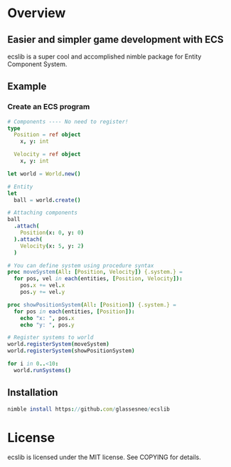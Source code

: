 # Overview
## Easier and simpler game development with ECS
ecslib is a super cool and accomplished nimble package for Entity Component System.

## Example

### Create an ECS program
```nim
# Components ---- No need to register!
type
  Position = ref object
    x, y: int

  Velocity = ref object
    x, y: int

let world = World.new()

# Entity
let
  ball = world.create()

# Attaching components
ball
  .attach(
    Position(x: 0, y: 0)
  ).attach(
    Velocity(x: 5, y: 2)
  )

# You can define system using procedure syntax
proc moveSystem(All: [Position, Velocity]) {.system.} =
  for pos, vel in each(entities, [Position, Velocity]):
    pos.x += vel.x
    pos.y += vel.y

proc showPositionSystem(All: [Position]) {.system.} =
  for pos in each(entities, [Position]):
    echo "x: ", pos.x
    echo "y: ", pos.y

# Register systems to world
world.registerSystem(moveSystem)
world.registerSystem(showPositionSystem)

for i in 0..<10:
  world.runSystems()
```

## Installation
```nim
nimble install https://github.com/glassesneo/ecslib
```

# License
ecslib is licensed under the MIT license. See COPYING for details.

